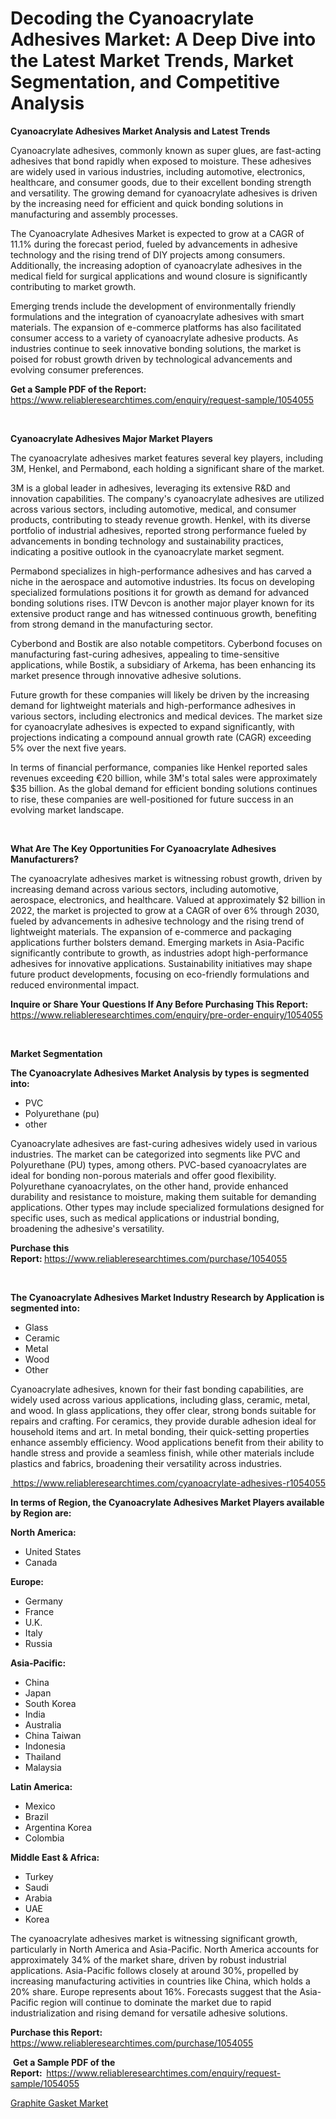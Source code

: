 <p><h1>Decoding the Cyanoacrylate Adhesives Market: A Deep Dive into the Latest Market Trends, Market Segmentation, and Competitive Analysis</h1></p><p><strong>Cyanoacrylate Adhesives Market Analysis and Latest Trends</strong></p>
<p><p>Cyanoacrylate adhesives, commonly known as super glues, are fast-acting adhesives that bond rapidly when exposed to moisture. These adhesives are widely used in various industries, including automotive, electronics, healthcare, and consumer goods, due to their excellent bonding strength and versatility. The growing demand for cyanoacrylate adhesives is driven by the increasing need for efficient and quick bonding solutions in manufacturing and assembly processes.</p><p>The Cyanoacrylate Adhesives Market is expected to grow at a CAGR of 11.1% during the forecast period, fueled by advancements in adhesive technology and the rising trend of DIY projects among consumers. Additionally, the increasing adoption of cyanoacrylate adhesives in the medical field for surgical applications and wound closure is significantly contributing to market growth. </p><p>Emerging trends include the development of environmentally friendly formulations and the integration of cyanoacrylate adhesives with smart materials. The expansion of e-commerce platforms has also facilitated consumer access to a variety of cyanoacrylate adhesive products. As industries continue to seek innovative bonding solutions, the market is poised for robust growth driven by technological advancements and evolving consumer preferences.</p></p>
<p><strong>Get a Sample PDF of the Report:&nbsp;</strong> <a href="https://www.reliableresearchtimes.com/enquiry/request-sample/1054055?utm_campaign=3088&utm_medium=2&utm_source=Github&utm_content=ia&utm_term=31032025&utm_id=cyanoacrylate-adhesives">https://www.reliableresearchtimes.com/enquiry/request-sample/1054055</a></p>
<p>&nbsp;</p>
<p><strong>Cyanoacrylate Adhesives Major Market Players</strong></p>
<p><p>The cyanoacrylate adhesives market features several key players, including 3M, Henkel, and Permabond, each holding a significant share of the market. </p><p>3M is a global leader in adhesives, leveraging its extensive R&D and innovation capabilities. The company's cyanoacrylate adhesives are utilized across various sectors, including automotive, medical, and consumer products, contributing to steady revenue growth. Henkel, with its diverse portfolio of industrial adhesives, reported strong performance fueled by advancements in bonding technology and sustainability practices, indicating a positive outlook in the cyanoacrylate market segment.</p><p>Permabond specializes in high-performance adhesives and has carved a niche in the aerospace and automotive industries. Its focus on developing specialized formulations positions it for growth as demand for advanced bonding solutions rises. ITW Devcon is another major player known for its extensive product range and has witnessed continuous growth, benefiting from strong demand in the manufacturing sector.</p><p>Cyberbond and Bostik are also notable competitors. Cyberbond focuses on manufacturing fast-curing adhesives, appealing to time-sensitive applications, while Bostik, a subsidiary of Arkema, has been enhancing its market presence through innovative adhesive solutions.</p><p>Future growth for these companies will likely be driven by the increasing demand for lightweight materials and high-performance adhesives in various sectors, including electronics and medical devices. The market size for cyanoacrylate adhesives is expected to expand significantly, with projections indicating a compound annual growth rate (CAGR) exceeding 5% over the next five years.</p><p>In terms of financial performance, companies like Henkel reported sales revenues exceeding €20 billion, while 3M's total sales were approximately $35 billion. As the global demand for efficient bonding solutions continues to rise, these companies are well-positioned for future success in an evolving market landscape.</p></p>
<p>&nbsp;</p>
<p><strong>What Are The Key Opportunities For Cyanoacrylate Adhesives Manufacturers?</strong></p>
<p><p>The cyanoacrylate adhesives market is witnessing robust growth, driven by increasing demand across various sectors, including automotive, aerospace, electronics, and healthcare. Valued at approximately $2 billion in 2022, the market is projected to grow at a CAGR of over 6% through 2030, fueled by advancements in adhesive technology and the rising trend of lightweight materials. The expansion of e-commerce and packaging applications further bolsters demand. Emerging markets in Asia-Pacific significantly contribute to growth, as industries adopt high-performance adhesives for innovative applications. Sustainability initiatives may shape future product developments, focusing on eco-friendly formulations and reduced environmental impact.</p></p>
<p><strong>Inquire or Share Your Questions If Any Before Purchasing This Report:</strong> <a href="https://www.reliableresearchtimes.com/enquiry/pre-order-enquiry/1054055?utm_campaign=3088&utm_medium=2&utm_source=Github&utm_content=ia&utm_term=31032025&utm_id=cyanoacrylate-adhesives">https://www.reliableresearchtimes.com/enquiry/pre-order-enquiry/1054055</a></p>
<p>&nbsp;</p>
<p><strong>Market Segmentation</strong></p>
<p><strong>The Cyanoacrylate Adhesives Market Analysis by types is segmented into:</strong></p>
<p><ul><li>PVC</li><li>Polyurethane (pu)</li><li>other</li></ul></p>
<p><p>Cyanoacrylate adhesives are fast-curing adhesives widely used in various industries. The market can be categorized into segments like PVC and Polyurethane (PU) types, among others. PVC-based cyanoacrylates are ideal for bonding non-porous materials and offer good flexibility. Polyurethane cyanoacrylates, on the other hand, provide enhanced durability and resistance to moisture, making them suitable for demanding applications. Other types may include specialized formulations designed for specific uses, such as medical applications or industrial bonding, broadening the adhesive's versatility.</p></p>
<p><strong>Purchase this Report:&nbsp;</strong><a href="https://www.reliableresearchtimes.com/purchase/1054055?utm_campaign=3088&utm_medium=2&utm_source=Github&utm_content=ia&utm_term=31032025&utm_id=cyanoacrylate-adhesives">https://www.reliableresearchtimes.com/purchase/1054055</a></p>
<p>&nbsp;</p>
<p><strong>The Cyanoacrylate Adhesives Market Industry Research by Application is segmented into:</strong></p>
<p><ul><li>Glass</li><li>Ceramic</li><li>Metal</li><li>Wood</li><li>Other</li></ul></p>
<p><p>Cyanoacrylate adhesives, known for their fast bonding capabilities, are widely used across various applications, including glass, ceramic, metal, and wood. In glass applications, they offer clear, strong bonds suitable for repairs and crafting. For ceramics, they provide durable adhesion ideal for household items and art. In metal bonding, their quick-setting properties enhance assembly efficiency. Wood applications benefit from their ability to handle stress and provide a seamless finish, while other materials include plastics and fabrics, broadening their versatility across industries.</p></p>
<p><a href="https://www.reliableresearchtimes.com/cyanoacrylate-adhesives-r1054055?utm_campaign=3088&utm_medium=2&utm_source=Github&utm_content=ia&utm_term=31032025&utm_id=cyanoacrylate-adhesives">&nbsp;https://www.reliableresearchtimes.com/cyanoacrylate-adhesives-r1054055</a></p>
<p><strong>In terms of Region, the Cyanoacrylate Adhesives Market Players available by Region are:</strong></p>
<p>
    <p> <strong> North America: </strong>
        <ul>
            <li>United States</li>
            <li>Canada</li>
        </ul>
        </p> 
    <p> <strong> Europe: </strong>
        <ul>
            <li>Germany</li>
            <li>France</li>
            <li>U.K.</li>
            <li>Italy</li>
            <li>Russia</li>
        </ul>
        </p> 
    <p> <strong> Asia-Pacific: </strong>
        <ul>
            <li>China</li>
            <li>Japan</li>
            <li>South Korea</li>
            <li>India</li>
            <li>Australia</li>
            <li>China Taiwan</li>
            <li>Indonesia</li>
            <li>Thailand</li>
            <li>Malaysia</li>
        </ul>
        </p> 
    <p> <strong> Latin America: </strong>
        <ul>
            <li>Mexico</li>
            <li>Brazil</li>
            <li>Argentina Korea</li>
            <li>Colombia</li>
        </ul>
        </p> 
    <p> <strong> Middle East & Africa: </strong>
        <ul>
            <li>Turkey</li>
            <li>Saudi</li>
            <li>Arabia</li>
            <li>UAE</li>
            <li>Korea</li>
        </ul>
    </p>
    </p>
<p><p>The cyanoacrylate adhesives market is witnessing significant growth, particularly in North America and Asia-Pacific. North America accounts for approximately 34% of the market share, driven by robust industrial applications. Asia-Pacific follows closely at around 30%, propelled by increasing manufacturing activities in countries like China, which holds a 20% share. Europe represents about 16%. Forecasts suggest that the Asia-Pacific region will continue to dominate the market due to rapid industrialization and rising demand for versatile adhesive solutions.</p></p>
<p><strong>Purchase this Report: </strong><a href="https://www.reliableresearchtimes.com/purchase/1054055?utm_campaign=3088&utm_medium=2&utm_source=Github&utm_content=ia&utm_term=31032025&utm_id=cyanoacrylate-adhesives">https://www.reliableresearchtimes.com/purchase/1054055</a></p>
<p>&nbsp;<strong>Get a Sample PDF of the Report:&nbsp;&nbsp;</strong><a href="https://www.reliableresearchtimes.com/enquiry/request-sample/1054055?utm_campaign=3088&utm_medium=2&utm_source=Github&utm_content=ia&utm_term=31032025&utm_id=cyanoacrylate-adhesives">https://www.reliableresearchtimes.com/enquiry/request-sample/1054055</a></p>
<p><strong></strong></p>
<p><p><a href="https://github.com/dushornerfe/Market-Research-Report-List-1/blob/main/graphite-gasket-market.md?utm_campaign=3088&utm_medium=2&utm_source=Github&utm_content=ia&utm_term=31032025&utm_id=cyanoacrylate-adhesives">Graphite Gasket Market</a></p></p>